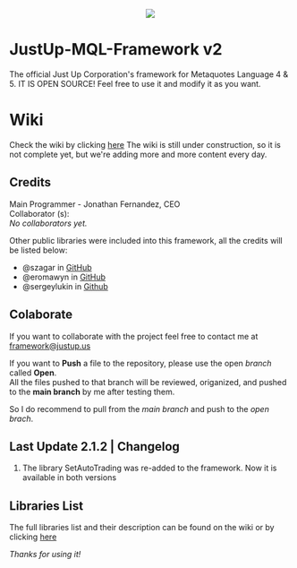 <body>
    <p align="center"><a href="https://www.notion.so/just-up/Just-Up-MQL-Framework-5aceaad2812c4e6a94751f92fb9c9c54" target="_blank">
        <img src="https://s3.us-west-2.amazonaws.com/secure.notion-static.com/a405bc87-58fc-471b-8a07-f1ad1fb1fb52/Aadir_un_poco_de_texto.png?X-Amz-Algorithm=AWS4-HMAC-SHA256&X-Amz-Content-Sha256=UNSIGNED-PAYLOAD&X-Amz-Credential=AKIAT73L2G45EIPT3X45%2F20221211%2Fus-west-2%2Fs3%2Faws4_request&X-Amz-Date=20221211T182935Z&X-Amz-Expires=86400&X-Amz-Signature=6f9a25b5edace6250eeaa4d9de75b7abe55a2caa87cfadff9cd2b1c2da32d348&X-Amz-SignedHeaders=host&response-content-disposition=filename%3D%22A%25C3%25B1adir%2520un%2520poco%2520de%2520texto.png%22&x-id=GetObject">
    </a></p>


# JustUp-MQL-Framework v2
The official Just Up Corporation's framework for Metaquotes Language 4 &amp; 5.
IT IS OPEN SOURCE! Feel free to use it and modify it as you want.

# Wiki
Check the wiki by clicking [here](https://www.notion.so/just-up/Just-Up-MQL-Framework-5aceaad2812c4e6a94751f92fb9c9c54)
The wiki is still under construction, so it is not complete yet, but we're adding more and more content every day.

## Credits <br>
Main Programmer - Jonathan Fernandez, CEO <br>
Collaborator (s): <br>
_No collaborators yet._ <br>

Other public libraries were included into this framework, all the credits will be listed below: <br>
- @szagar in [GitHub](https://github.com/szagar) <br>
- @eromawyn in [GitHub](https://github.com/eromawyn) <br>
- @sergeylukin in [Github](https://github.com/sergeylukin)

## Colaborate <br>
If you want to collaborate with the project feel free to contact me at  <br>
framework@justup.us <br>

If you want to **Push** a file to the repository, please use the open *branch* called **Open**. <br>
All the files pushed to that branch will be reviewed, origanized, and pushed to the **main branch** by me after testing them. <br>

So I do recommend to pull from the *main branch* and push to the *open brach*. <br>

## Last Update 2.1.2 | Changelog <br>
1. The library SetAutoTrading was re-added to the framework. Now it is available in both versions


## Libraries List
The full libraries list and their description can be found on the wiki or by clicking [here](https://just-up.notion.site/Libraries-List-708dd230413a483b8bff0cfec386546e)

_Thanks for using it!_
